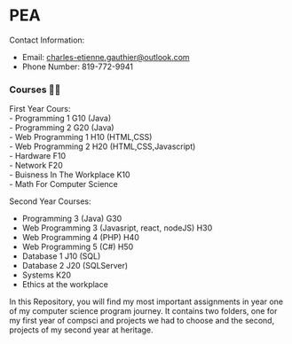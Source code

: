 # PEA
Contact Information:<br/>
- Email: charles-etienne.gauthier@outlook.com<br/>
- Phone Number: 819-772-9941<br/>
<h3>Courses 🧑‍🎓</h3>
First Year Cours:<br/>
- Programming 1 G10 (Java)<br/>
- Programming 2 G20 (Java)<br/>
- Web Programming 1 H10 (HTML,CSS)<br/>
- Web Programming 2 H20 (HTML,CSS,Javascript)<br/>
- Hardware F10<br/>
- Network F20<br/>
- Buisness In The Workplace K10<br/>
- Math For Computer Science<br/>

Second Year Courses:<br/>
- Programming 3 (Java) G30
- Web Programming 3 (Javasript, react, nodeJS) H30
- Web Programming 4 (PHP) H40
- Web Programming 5 (C#) H50
- Database 1 J10 (SQL)
- Database 2 J20 (SQLServer)
- Systems K20
- Ethics at the workplace 

In this Repository, you will find my most important assignments in year one of my computer science program journey.
It contains two folders, one for my first year of compsci and projects we had to choose and the second, projects of my second year at heritage.

